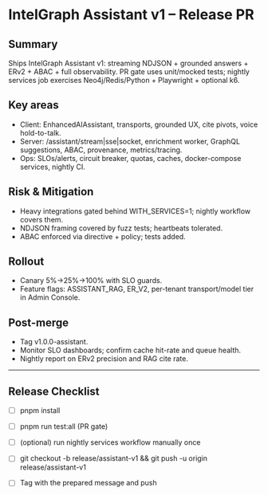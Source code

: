 # IntelGraph Assistant v1 – Release PR

## Summary
Ships IntelGraph Assistant v1: streaming NDJSON + grounded answers + ERv2 + ABAC + full observability. PR gate uses unit/mocked tests; nightly services job exercises Neo4j/Redis/Python + Playwright + optional k6.

## Key areas
- Client: EnhancedAIAssistant, transports, grounded UX, cite pivots, voice hold-to-talk.
- Server: /assistant/stream|sse|socket, enrichment worker, GraphQL suggestions, ABAC, provenance, metrics/tracing.
- Ops: SLOs/alerts, circuit breaker, quotas, caches, docker-compose services, nightly CI.

## Risk & Mitigation
- Heavy integrations gated behind WITH_SERVICES=1; nightly workflow covers them.
- NDJSON framing covered by fuzz tests; heartbeats tolerated.
- ABAC enforced via directive + policy; tests added.

## Rollout
- Canary 5%→25%→100% with SLO guards.
- Feature flags: ASSISTANT_RAG, ER_V2, per-tenant transport/model tier in Admin Console.

## Post-merge
- Tag v1.0.0-assistant.
- Monitor SLO dashboards; confirm cache hit-rate and queue health.
- Nightly report on ERv2 precision and RAG cite rate.

---

## Release Checklist
- [ ] pnpm install
- [ ] pnpm run test:all (PR gate)
- [ ] (optional) run nightly services workflow manually once
- [ ] git checkout -b release/assistant-v1 && git push -u origin release/assistant-v1
- [ ] Tag with the prepared message and push

